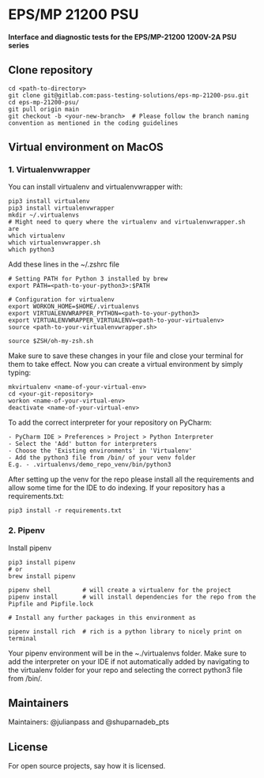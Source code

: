 # EPS/MP 21200 PSU
#### Interface and diagnostic tests for the EPS/MP-21200 1200V-2A PSU series

## Clone repository
```
cd <path-to-directory>
git clone git@gitlab.com:pass-testing-solutions/eps-mp-21200-psu.git
cd eps-mp-21200-psu/
git pull origin main
git checkout -b <your-new-branch>  # Please follow the branch naming convention as mentioned in the coding guidelines 
```
## Virtual environment on MacOS

### 1. Virtualenvwrapper
You can install virtualenv and virtualenvwrapper with:
```
pip3 install virtualenv
pip3 install virtualenvwrapper
mkdir ~/.virtualenvs
# Might need to query where the virtualenv and virtualenvwrapper.sh are
which virtualenv
which virtualenvwrapper.sh
which python3
```
Add these lines in the ~/.zshrc file 
````
# Setting PATH for Python 3 installed by brew
export PATH=<path-to-your-python3>:$PATH

# Configuration for virtualenv
export WORKON_HOME=$HOME/.virtualenvs
export VIRTUALENVWRAPPER_PYTHON=<path-to-your-python3>
export VIRTUALENVWRAPPER_VIRTUALENV=<path-to-your-virtualenv>
source <path-to-your-virtualenvwrapper.sh>

source $ZSH/oh-my-zsh.sh
````
Make sure to save these changes in your file and close your terminal for them to take effect.
Now you can create a virtual environment by simply typing:
```
mkvirtualenv <name-of-your-virtual-env>
cd <your-git-repository>
workon <name-of-your-virtual-env>
deactivate <name-of-your-virtual-env>
```
To add the correct interpreter for your repository on PyCharm:
```
- PyCharm IDE > Preferences > Project > Python Interpreter
- Select the 'Add' button for interpreters
- Choose the 'Existing environments' in 'Virtualenv'
- Add the python3 file from /bin/ of your venv folder
E.g. - .virtualenvs/demo_repo_venv/bin/python3
```
After setting up the venv for the repo please install all the 
requirements and allow some time for the IDE to do indexing. If your repository has a requirements.txt: 
```
pip3 install -r requirements.txt
```

### 2. Pipenv
Install pipenv
```
pip3 install pipenv 
# or
brew install pipenv

pipenv shell         # will create a virtualenv for the project
pipenv install       # will install dependencies for the repo from the Pipfile and Pipfile.lock

# Install any further packages in this environment as

pipenv install rich  # rich is a python library to nicely print on terminal
```
Your pipenv environment will be in the ~./virtualenvs folder.
Make sure to add the interpreter on your IDE if not automatically added by navigating to the virtualenv folder for your repo and selecting the correct python3 file from /bin/.


## Maintainers
Maintainers: @julianpass and @shuparnadeb_pts

## License
For open source projects, say how it is licensed.
